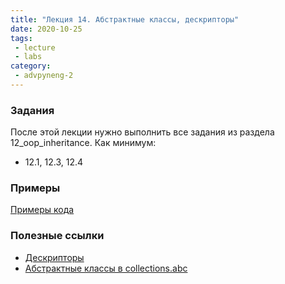 ```yaml
---
title: "Лекция 14. Абстрактные классы, дескрипторы"
date: 2020-10-25
tags:
 - lecture
 - labs
category:
 - advpyneng-2
---
```


### Задания

После этой лекции нужно выполнить все задания из раздела 12_oop_inheritance.
Как минимум:

* 12.1, 12.3, 12.4


### Примеры

[Примеры кода](https://github.com/pyneng/advpyneng-online-2-sep-nov-2020/tree/master/examples/12_oop_inheritance)


### Полезные ссылки

* [Дескрипторы](https://docs.python.org/3/howto/descriptor.html)
* [Абстрактные классы в collections.abc](https://docs.python.org/3/library/collections.abc.html)

